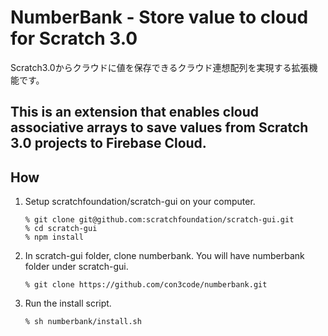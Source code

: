 # NumberBank - Store value to cloud for Scratch 3.0
Scratch3.0からクラウドに値を保存できるクラウド連想配列を実現する拡張機能です。

This is an extension that enables cloud associative arrays to save values from Scratch 3.0 projects to Firebase Cloud.
---


## How

1. Setup scratchfoundation/scratch-gui on your computer.

    ```
    % git clone git@github.com:scratchfoundation/scratch-gui.git
    % cd scratch-gui
    % npm install
    ```

2. In scratch-gui folder, clone numberbank. You will have numberbank folder under scratch-gui.

    ```
    % git clone https://github.com/con3code/numberbank.git
    ```

3. Run the install script.

    ```
    % sh numberbank/install.sh
    ```

